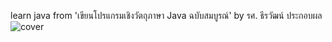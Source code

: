 learn java from 'เขียนโปรแกรมเชิงวัตถุภาษา Java ฉบับสมบูรณ์' by รศ. ธีรวัฒน์ ประกอบผล
![cover](java_book_cover.png)

